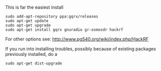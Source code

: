 This is far the easiest install
```
sudo add-apt-repository ppa:gqrx/releases
sudo apt-get update
sudo apt-get upgrade
sudo apt-get install gqrx gnuradio gr-osmosdr hackrf
```
For other options see: http://www.pg540.org/wiki/index.php/HackRF

If you run into installing troubles, possibly because of existing packages previously installed, do a 
```
sudo apt-get dist-upgrade
```